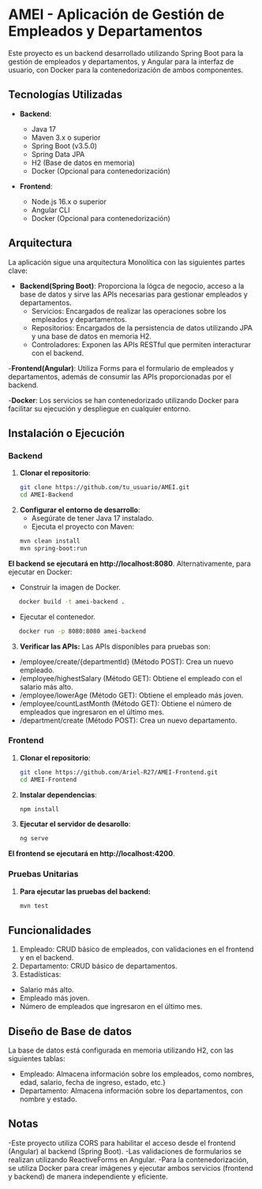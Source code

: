 # AMEI - Aplicación de Gestión de Empleados y Departamentos

Este proyecto es un backend desarrollado utilizando Spring Boot para la gestión de empleados y departamentos, y Angular para la interfaz de usuario, con Docker para la contenedorización de ambos componentes.

## Tecnologías Utilizadas

- **Backend**: 
  - Java 17
  - Maven 3.x o superior
  - Spring Boot (v3.5.0)
  - Spring Data JPA
  - H2 (Base de datos en memoria)
  - Docker (Opcional para contenedorización)

- **Frontend**: 
  - Node.js 16.x o superior
  - Angular CLI
  - Docker (Opcional para contenedorización)

## Arquitectura
La aplicación sigue una arquitectura Monolítica con las siguientes partes clave:
- **Backend(Spring Boot)**: Proporciona la lógca de negocio, acceso a la base de datos y sirve las APIs necesarias para gestionar empleados y departamentos.
  - Servicios: Encargados de realizar las operaciones sobre los empleados y departamentos.
  - Repositorios: Encargados de la persistencia de datos utilizando JPA y una base de datos en memoria H2.
  - Controladores: Exponen las APIs RESTful que permiten interacturar con el backend.

-**Frontend(Angular)**: Utiliza Forms para el formulario de empleados y departamentos, además de consumir las APIs proporcionadas por el backend.

-**Docker**: Los servicios se han contenedorizado utilizando Docker para facilitar su ejecución y despliegue en cualquier entorno.

## Instalación o Ejecución

### Backend 

1. **Clonar el repositorio**:
   ```bash
   git clone https://github.com/tu_usuario/AMEI.git
   cd AMEI-Backend
   ```
2. **Configurar el entorno de desarrollo**:
   - Asegúrate de tener Java 17 instalado.
   - Ejecuta el proyecto con Maven:
   ```bash
   mvn clean install
   mvn spring-boot:run
   ```
**El backend se ejecutará en http://localhost:8080**.
Alternativamente, para ejecutar en Docker:
  - Construir la imagen de Docker.
  ```bash
     docker build -t amei-backend .
  ```
  - Ejecutar el contenedor.
  ```bash
     docker run -p 8080:8080 amei-backend
  ```
3. **Verificar las APIs:**
Las APIs disponibles para pruebas son:
- /employee/create/{departmentId} (Método POST): Crea un nuevo empleado.
- /employee/highestSalary (Método GET): Obtiene el empleado con el salario más alto.
- /employee/lowerAge (Método GET): Obtiene el empleado más joven.
- /employee/countLastMonth (Método GET): Obtiene el número de empleados que ingresaron en el último mes.
- /department/create (Método POST): Crea un nuevo departamento.

### Frontend
1. **Clonar el repositorio**:
   ```bash
   git clone https://github.com/Ariel-R27/AMEI-Frontend.git
   cd AMEI-Frontend
   ```
2. **Instalar dependencias**:
   ```bash
   npm install
   ```
3. **Ejecutar el servidor de desarollo**:
   ```bash
   ng serve
   ```
**El frontend se ejecutará en http://localhost:4200**.

### Pruebas Unitarias
1. **Para ejecutar las pruebas del backend:**
   ```bash
   mvn test
   ```
## Funcionalidades 
1. Empleado: CRUD básico de empleados, con validaciones en el frontend y en el backend.
2. Departamento: CRUD básico de departamentos.
3. Estadísticas:
  - Salario más alto.
  - Empleado más joven.
  - Número de empleados que ingresaron en el último mes.

## Diseño de Base de datos 

La base de datos está configurada en memoria utilizando H2, con las siguientes tablas: 
  - Empleado: Almacena información sobre los empleados, como nombres, edad, salario, fecha de ingreso, estado, etc.}
  - Departamento: Almacena información sobre los departamentos, con nombre y estado.

## Notas
-Este proyecto utiliza CORS para habilitar el acceso desde el frontend (Angular) al backend (Spring Boot).
-Las validaciones de formularios se realizan utilizando ReactiveForms en Angular.
-Para la contenedorización, se utiliza Docker para crear imágenes y ejecutar ambos servicios (frontend y backend) de manera independiente y eficiente.
